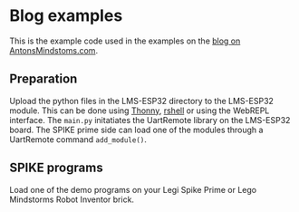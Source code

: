 # Blog examples

This is the example code used in the examples on the [blog on AntonsMindstoms.com](https://antonsmindstorms.com/2022/02/13/hook-up-any-i2c-sensor-hobby-servo-and-more-to-your-lego-robot-with-the-esp32-board/).

## Preparation

Upload the python files in the LMS-ESP32 directory to the LMS-ESP32 module. This can be done using [Thonny](https://thonny.org/), [rshell](https://github.com/dhylands/rshell) or using the WebREPL interface.
The `main.py` initatiates the UartRemote library on the LMS-ESP32 board. The SPIKE prime side can load one of the modules through a UartRemote command `add_module()`.

## SPIKE programs

Load one of the demo programs on your Legi Spike Prime or Lego Mindstorms Robot Inventor brick.
